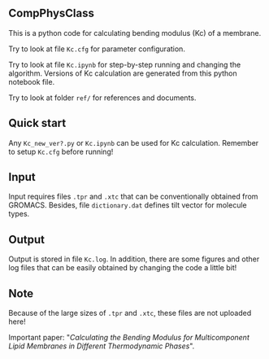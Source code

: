 ## CompPhysClass
This is a python code for calculating bending modulus (Kc) of a membrane. 

Try to look at file `Kc.cfg` for parameter configuration.

Try to look at file `Kc.ipynb` for step-by-step running and changing the algorithm. Versions of Kc calculation are generated from this python notebook file.

Try to look at folder `ref/` for references and documents.

## Quick start
Any `Kc_new_ver?.py` or `Kc.ipynb` can be used for Kc calculation. Remember to setup `Kc.cfg` before running!

## Input
Input requires files `.tpr` and `.xtc` that can be conventionally obtained from GROMACS. Besides, file `dictionary.dat` defines tilt vector for molecule types.

## Output
Output is stored in file `Kc.log`. In addition, there are some figures and other log files that can be easily obtained by changing the code a little bit!

## Note
Because of the large sizes of `.tpr` and `.xtc`, these files are not uploaded here!

Important paper: "*Calculating the Bending Modulus for Multicomponent Lipid Membranes in Different Thermodynamic Phases*".
